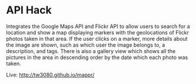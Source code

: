 <h1>API Hack</h1>

Integrates the Google Maps API and Flickr API to allow users to search for a location and show a map displaying markers with the geolocations of Flickr photos taken in that area. If the user clicks on a marker, more details about the image are shown, such as which user the image belongs to, a description, and tags. There is also a gallery view which shows all the pictures in the area in descending order by the date which each photo was taken.

Live: http://tw3080.github.io/mappr/
